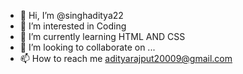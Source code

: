 - 👋 Hi, I’m @singhaditya22
- 👀 I’m interested in Coding 
- 🌱 I’m currently learning HTML AND CSS
- 💞️ I’m looking to collaborate on ...
- 📫 How to reach me adityarajput20009@gmail.com

<!---
singhaditya22/singhaditya22 is a ✨ special ✨ repository because its `README.md` (this file) appears on your GitHub profile.
You can click the Preview link to take a look at your changes.
--->
